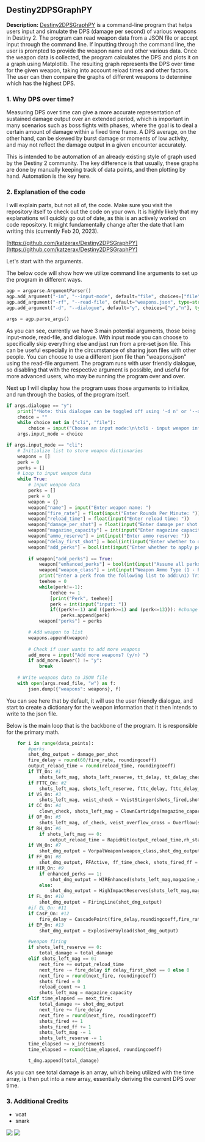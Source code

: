 ## Destiny2DPSGraphPY

**Description:** [Destiny2DPSGraphPY](https://github.com/katzerax/Destiny2DPSGraphPY) is a command-line program that helps users input and simulate the DPS (damage per second) of various weapons in Destiny 2. The program can read weapon data from a JSON file or accept input through the command line. If inputting through the command line, the user is prompted to provide the weapon name and other various data. Once the weapon data is collected, the program calculates the DPS and plots it on a graph using Matplotlib. The resulting graph represents the DPS over time for the given weapon, taking into account reload times and other factors. The user can then compare the graphs of different weapons to determine which has the highest DPS.

### 1. Why DPS over time?

Measuring DPS over time can give a more accurate representation of sustained damage output over an extended period, which is important in many scenarios such as boss fights with phases, where the goal is to deal a certain amount of damage within a fixed time frame. A DPS average, on the other hand, can be skewed by burst damage or moments of low activity, and may not reflect the damage output in a given encounter accurately.

This is intended to be automation of an already existing style of graph used by the Destiny 2 community. The key difference is that usually, these graphs are done by manually keeping track of data points, and then plotting by hand. Automation is the key here.

### 2. Explanation of the code

I will explain parts, but not all of, the code. Make sure you visit the repository itself to check out the code on your own. It is highly likely that my explanations will quickly go out of date, as this is an actively worked on code repository. It might fundamentally change after the date that I am writing this (currently Feb 20, 2023).

[https://github.com/katzerax/Destiny2DPSGraphPY](https://github.com/katzerax/Destiny2DPSGraphPY)

Let's start with the arguments. 

The below code will show how we utilize command line arguments to set up the program in different ways.
```python
agp = argparse.ArgumentParser()
agp.add_argument("-im", "--input-mode", default="file", choices=["file", "cli"], type=str, help="mode for inputting data. options: 'file' or 'cli'. default: 'file'")
agp.add_argument("-rf", "--read-file", default="weapons.json", type=str, help="file of weapon information to read. default: weapons.json")
agp.add_argument("-d", "--dialogue", default="y", choices=["y","n"], type=str, help="beginner friendly dialogue to choose between input modes. options: 'y' or 'n'. default: 'y'")

args = agp.parse_args()
```
As you can see, currently we have 3 main potential arguments, those being input-mode, read-file, and dialogue. With input mode you can choose to specifically skip everything else and just run from a pre-set json file. This can be useful especially in the circumstance of sharing json files with other people. You can choose to use a different json file than "weapons.json" using the read-file argument. The program runs with user friendly dialogue, so disabling that with the respective argument is possible, and useful for more advanced users, who may be running the program over and over.

Next up I will display how the program uses those arguments to initialize, and run through the basics, of the program itself.
```python
if args.dialogue == "y":
    print("*Note: this dialogue can be toggled off using '-d n' or '--dialogue n' from the command line")
    choice = ""
    while choice not in ("cli", "file"):
        choice = input("Choose an input mode:\n\tcli - input weapon information via command line\n\tfile - input weapon information via the 'weapons.json' file\n")
    args.input_mode = choice

if args.input_mode == "cli":
    # Initialize list to store weapon dictionaries
    weapons = []
    perk = 0
    perks = []
    # Loop to input weapon data
    while True:
        # Input weapon data
        perks = []
        perk = 0
        weapon = {}
        weapon["name"] = input("Enter weapon name: ")
        weapon["fire_rate"] = float(input("Enter Rounds Per Minute: "))
        weapon["reload_time"] = float(input("Enter reload time: "))
        weapon["damage_per_shot"] = float(input("Enter damage per shot: "))
        weapon["magazine_capacity"] = int(input("Enter magazine capacity: "))
        weapon["ammo_reserve"] = int(input("Enter ammo reserve: "))
        weapon["delay_first_shot"] = bool(int(input("Enter whether to delay the first shot (1 - true, 0 - false): ")))
        weapon["add_perks"] = bool(int(input("Enter whether to apply perks (1 - true, 0 - false): ")))
        
        if weapon["add_perks"] == True:
            weapon["enhanced_perks"] = bool(int(input("Assume all perks are enhanced? (1 - true, 0 - false): ")))
            weapon["weapon_class"] = int(input("Weapon Ammo Type (1 - Primary, 2 - Special, 3 - Heavy): "))
            print("Enter a perk from the following list to add:\n1) Triple Tap\n2) Fourth Time's\n3) Veist Stinger\n4) Clown Cartidge\n5) Overflow\n6) Rapid Hit\n7) Vorpal Weapon\n8) Focused Fury\n9) High Impact Reserves\n10) Firing Line\n11) Explosive Light\n12) Cascade Point\n13) Explosive Payload\nEnter -1 to Stop\n")
            teehee = 0
            while(perk!=-1):
                teehee += 1
                [print("Perk", teehee)]
                perk = int(input("input: "))
                if((perk!=-1) and ((perk>=1) and (perk<=13))): #change upper bound with new perks
                    perks.append(perk)
            weapon["perks"] = perks

        # Add weapon to list
        weapons.append(weapon)
        
        # Check if user wants to add more weapons
        add_more = input("Add more weapons? (y/n) ")
        if add_more.lower() != "y":
            break
    
    # Write weapons data to JSON file
    with open(args.read_file, "w") as f:
        json.dump({"weapons": weapons}, f)
```
You can see here that by default, it will use the user friendly dialogue, and start to create a dictionary for the weapon information that it then intends to write to the json file.

Below is the main loop that is the backbone of the program. It is responsible for the primary math.
```python
    for i in range(data_points):
        #perks
        shot_dmg_output = damage_per_shot
        fire_delay = round(60/fire_rate, roundingcoeff)
        output_reload_time = round(reload_time, roundingcoeff)
        if TT_On: #1
            shots_left_mag, shots_left_reserve, tt_delay, tt_delay_check = TripleTap(shots_fired,shots_left_mag,shots_left_reserve,tt_delay,tt_delay_check)
        if FTTC_On: #2
            shots_left_mag, shots_left_reserve, fttc_delay, fttc_delay_check = FTTC(shots_fired,shots_left_mag,shots_left_reserve,fttc_delay,fttc_delay_check)
        if VS_On: #3
            shots_left_mag, veist_check = VeistStinger(shots_fired,shots_left_mag,magazine_capacity,veist_overflow_cross,veist_check)
        if CC_On: #4
            clown_check, shots_left_mag = ClownCartridge(magazine_capacity, shots_left_mag, clown_check, reload_count)
        if OF_On: #5
            shots_left_mag, of_check, veist_overflow_cross = Overflow(shots_left_mag,of_check,delay_first_shot,veist_overflow_cross,magazine_capacity)
        if RH_On: #6
            if shots_left_mag == 0:
                output_reload_time = RapidHit(output_reload_time,rh_stacks,shots_fired,roundingcoeff)
        if VW_On: #7
            shot_dmg_output = VorpalWeapon(weapon_class,shot_dmg_output)
        if FF_On: #8
            shot_dmg_output, FFActive, ff_time_check, shots_fired_ff = FocusedFury(FFActive,shots_fired_ff,magazine_capacity,time_elapsed,shot_dmg_output,ff_time_check)
        if HIR_On: #9
            if enhanced_perks == 1:
                shot_dmg_output = HIREnhanced(shots_left_mag,magazine_capacity,shot_dmg_output)
            else:
                shot_dmg_output = HighImpactReserves(shots_left_mag,magazine_capacity,shot_dmg_output)
        if FL_On: #10
            shot_dmg_output = FiringLine(shot_dmg_output)
        #if EL_On: #11
        if CasP_On: #12
            fire_delay = CascadePoint(fire_delay,roundingcoeff,fire_rate,cascade_fr)
        if EP_On: #13
            shot_dmg_output = ExplosivePayload(shot_dmg_output)

        #weapon firing
        if shots_left_reserve == 0:
            total_damage = total_damage
        elif shots_left_mag == 0:
            next_fire += output_reload_time
            next_fire -= fire_delay if delay_first_shot == 0 else 0
            next_fire = round(next_fire, roundingcoeff)
            shots_fired = 0 
            reload_count += 1 
            shots_left_mag = magazine_capacity
        elif time_elapsed == next_fire: 
            total_damage += shot_dmg_output
            next_fire += fire_delay
            next_fire = round(next_fire, roundingcoeff) 
            shots_fired += 1
            shots_fired_ff += 1 
            shots_left_mag -= 1
            shots_left_reserve -= 1
        time_elapsed += x_increments
        time_elapsed = round(time_elapsed, roundingcoeff)

        t_dmg.append(total_damage)
```
As you can see total damage is an array, which being utilized with the time array, is then put into a new array, essentially deriving the current DPS over time.

### 3. Additional Credits
- vcat
- snark
<img src="images/d2dpsgraphs1.png?raw=true"/>
<img src="images/d2dpsgraphs2.png?raw=true"/>
